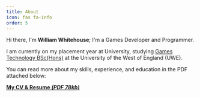 ```yaml
---
title: About
icon: fas fa-info
order: 5
---
```


Hi there, I'm **William Whitehouse**; I'm a Games Developer and Programmer.

I am currently on my placement year at University, studying [Games Technology BSc(Hons)](https://courses.uwe.ac.uk/G611/games-technology) at the University of the West of England (UWE).

You can read more about my skills, experience, and education in the PDF attached below:

[**My CV & Resume *(PDF 78kb)***](/assets/William-Whitehouse-CV-2021.pdf)
